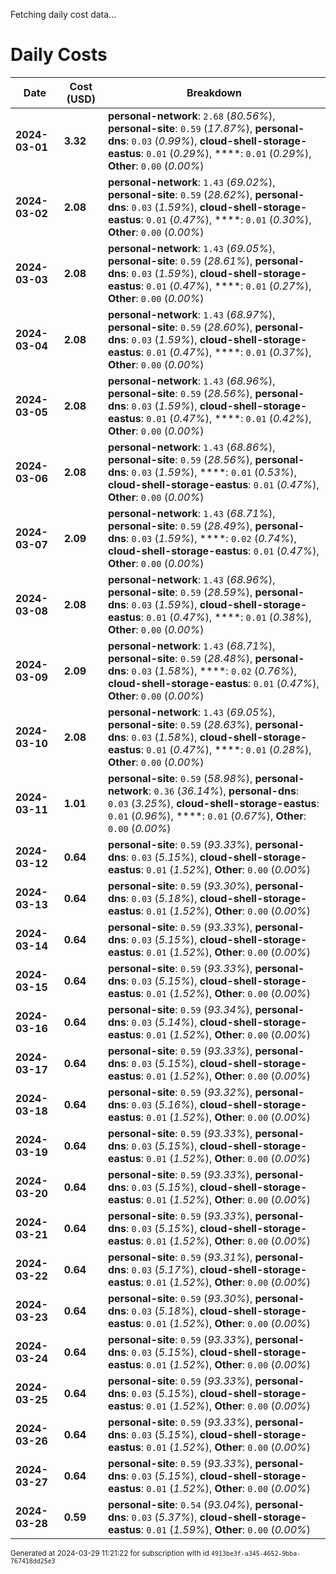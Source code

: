 Fetching daily cost data...
# Daily Costs

| Date | Cost (USD) | Breakdown |
|------|----------------|-----------|
| **2024-03-01** | **3.32** | **personal-network**: `2.68` (_80.56%_), **personal-site**: `0.59` (_17.87%_), **personal-dns**: `0.03` (_0.99%_), **cloud-shell-storage-eastus**: `0.01` (_0.29%_), ****: `0.01` (_0.29%_), **Other**: `0.00` (_0.00%_) |
| **2024-03-02** | **2.08** | **personal-network**: `1.43` (_69.02%_), **personal-site**: `0.59` (_28.62%_), **personal-dns**: `0.03` (_1.59%_), **cloud-shell-storage-eastus**: `0.01` (_0.47%_), ****: `0.01` (_0.30%_), **Other**: `0.00` (_0.00%_) |
| **2024-03-03** | **2.08** | **personal-network**: `1.43` (_69.05%_), **personal-site**: `0.59` (_28.61%_), **personal-dns**: `0.03` (_1.59%_), **cloud-shell-storage-eastus**: `0.01` (_0.47%_), ****: `0.01` (_0.27%_), **Other**: `0.00` (_0.00%_) |
| **2024-03-04** | **2.08** | **personal-network**: `1.43` (_68.97%_), **personal-site**: `0.59` (_28.60%_), **personal-dns**: `0.03` (_1.59%_), **cloud-shell-storage-eastus**: `0.01` (_0.47%_), ****: `0.01` (_0.37%_), **Other**: `0.00` (_0.00%_) |
| **2024-03-05** | **2.08** | **personal-network**: `1.43` (_68.96%_), **personal-site**: `0.59` (_28.56%_), **personal-dns**: `0.03` (_1.59%_), **cloud-shell-storage-eastus**: `0.01` (_0.47%_), ****: `0.01` (_0.42%_), **Other**: `0.00` (_0.00%_) |
| **2024-03-06** | **2.08** | **personal-network**: `1.43` (_68.86%_), **personal-site**: `0.59` (_28.56%_), **personal-dns**: `0.03` (_1.59%_), ****: `0.01` (_0.53%_), **cloud-shell-storage-eastus**: `0.01` (_0.47%_), **Other**: `0.00` (_0.00%_) |
| **2024-03-07** | **2.09** | **personal-network**: `1.43` (_68.71%_), **personal-site**: `0.59` (_28.49%_), **personal-dns**: `0.03` (_1.59%_), ****: `0.02` (_0.74%_), **cloud-shell-storage-eastus**: `0.01` (_0.47%_), **Other**: `0.00` (_0.00%_) |
| **2024-03-08** | **2.08** | **personal-network**: `1.43` (_68.96%_), **personal-site**: `0.59` (_28.59%_), **personal-dns**: `0.03` (_1.59%_), **cloud-shell-storage-eastus**: `0.01` (_0.47%_), ****: `0.01` (_0.38%_), **Other**: `0.00` (_0.00%_) |
| **2024-03-09** | **2.09** | **personal-network**: `1.43` (_68.71%_), **personal-site**: `0.59` (_28.48%_), **personal-dns**: `0.03` (_1.58%_), ****: `0.02` (_0.76%_), **cloud-shell-storage-eastus**: `0.01` (_0.47%_), **Other**: `0.00` (_0.00%_) |
| **2024-03-10** | **2.08** | **personal-network**: `1.43` (_69.05%_), **personal-site**: `0.59` (_28.63%_), **personal-dns**: `0.03` (_1.58%_), **cloud-shell-storage-eastus**: `0.01` (_0.47%_), ****: `0.01` (_0.28%_), **Other**: `0.00` (_0.00%_) |
| **2024-03-11** | **1.01** | **personal-site**: `0.59` (_58.98%_), **personal-network**: `0.36` (_36.14%_), **personal-dns**: `0.03` (_3.25%_), **cloud-shell-storage-eastus**: `0.01` (_0.96%_), ****: `0.01` (_0.67%_), **Other**: `0.00` (_0.00%_) |
| **2024-03-12** | **0.64** | **personal-site**: `0.59` (_93.33%_), **personal-dns**: `0.03` (_5.15%_), **cloud-shell-storage-eastus**: `0.01` (_1.52%_), **Other**: `0.00` (_0.00%_) |
| **2024-03-13** | **0.64** | **personal-site**: `0.59` (_93.30%_), **personal-dns**: `0.03` (_5.18%_), **cloud-shell-storage-eastus**: `0.01` (_1.52%_), **Other**: `0.00` (_0.00%_) |
| **2024-03-14** | **0.64** | **personal-site**: `0.59` (_93.33%_), **personal-dns**: `0.03` (_5.15%_), **cloud-shell-storage-eastus**: `0.01` (_1.52%_), **Other**: `0.00` (_0.00%_) |
| **2024-03-15** | **0.64** | **personal-site**: `0.59` (_93.33%_), **personal-dns**: `0.03` (_5.15%_), **cloud-shell-storage-eastus**: `0.01` (_1.52%_), **Other**: `0.00` (_0.00%_) |
| **2024-03-16** | **0.64** | **personal-site**: `0.59` (_93.34%_), **personal-dns**: `0.03` (_5.14%_), **cloud-shell-storage-eastus**: `0.01` (_1.52%_), **Other**: `0.00` (_0.00%_) |
| **2024-03-17** | **0.64** | **personal-site**: `0.59` (_93.33%_), **personal-dns**: `0.03` (_5.15%_), **cloud-shell-storage-eastus**: `0.01` (_1.52%_), **Other**: `0.00` (_0.00%_) |
| **2024-03-18** | **0.64** | **personal-site**: `0.59` (_93.32%_), **personal-dns**: `0.03` (_5.16%_), **cloud-shell-storage-eastus**: `0.01` (_1.52%_), **Other**: `0.00` (_0.00%_) |
| **2024-03-19** | **0.64** | **personal-site**: `0.59` (_93.33%_), **personal-dns**: `0.03` (_5.15%_), **cloud-shell-storage-eastus**: `0.01` (_1.52%_), **Other**: `0.00` (_0.00%_) |
| **2024-03-20** | **0.64** | **personal-site**: `0.59` (_93.33%_), **personal-dns**: `0.03` (_5.15%_), **cloud-shell-storage-eastus**: `0.01` (_1.52%_), **Other**: `0.00` (_0.00%_) |
| **2024-03-21** | **0.64** | **personal-site**: `0.59` (_93.33%_), **personal-dns**: `0.03` (_5.15%_), **cloud-shell-storage-eastus**: `0.01` (_1.52%_), **Other**: `0.00` (_0.00%_) |
| **2024-03-22** | **0.64** | **personal-site**: `0.59` (_93.31%_), **personal-dns**: `0.03` (_5.17%_), **cloud-shell-storage-eastus**: `0.01` (_1.52%_), **Other**: `0.00` (_0.00%_) |
| **2024-03-23** | **0.64** | **personal-site**: `0.59` (_93.30%_), **personal-dns**: `0.03` (_5.18%_), **cloud-shell-storage-eastus**: `0.01` (_1.52%_), **Other**: `0.00` (_0.00%_) |
| **2024-03-24** | **0.64** | **personal-site**: `0.59` (_93.33%_), **personal-dns**: `0.03` (_5.15%_), **cloud-shell-storage-eastus**: `0.01` (_1.52%_), **Other**: `0.00` (_0.00%_) |
| **2024-03-25** | **0.64** | **personal-site**: `0.59` (_93.33%_), **personal-dns**: `0.03` (_5.15%_), **cloud-shell-storage-eastus**: `0.01` (_1.52%_), **Other**: `0.00` (_0.00%_) |
| **2024-03-26** | **0.64** | **personal-site**: `0.59` (_93.33%_), **personal-dns**: `0.03` (_5.15%_), **cloud-shell-storage-eastus**: `0.01` (_1.52%_), **Other**: `0.00` (_0.00%_) |
| **2024-03-27** | **0.64** | **personal-site**: `0.59` (_93.33%_), **personal-dns**: `0.03` (_5.15%_), **cloud-shell-storage-eastus**: `0.01` (_1.52%_), **Other**: `0.00` (_0.00%_) |
| **2024-03-28** | **0.59** | **personal-site**: `0.54` (_93.04%_), **personal-dns**: `0.03` (_5.37%_), **cloud-shell-storage-eastus**: `0.01` (_1.59%_), **Other**: `0.00` (_0.00%_) |


<sup>Generated at 2024-03-29 11:21:22 for subscription with id `4913be3f-a345-4652-9bba-767418dd25e3`</sup>
